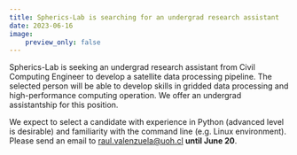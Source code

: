 ```yaml
---
title: Spherics-Lab is searching for an undergrad research assistant
date: 2023-06-16
image:
    preview_only: false
---
```


Spherics-Lab is seeking an undergrad research assistant from Civil Computing Engineer to develop a satellite data processing pipeline. The selected person will be able to develop skills in gridded data processing and high-performance computing operation. We offer an undergrad assistantship for this position.

We expect to select a candidate with experience in Python (advanced level is desirable) and familiarity with the command line (e.g. Linux environment). Please send an email to raul.valenzuela@uoh.cl **until June 20**.
